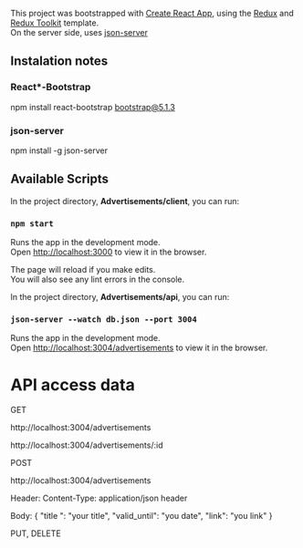 This project was bootstrapped with [Create React App](https://github.com/facebook/create-react-app), using the [Redux](https://redux.js.org/) and [Redux Toolkit](https://redux-toolkit.js.org/) template.   
On the server side, uses [json-server](https://github.com/facebook/create-react-app)

## Instalation notes
### React*-Bootstrap  

npm install react-bootstrap bootstrap@5.1.3  


### json-server
npm install -g json-server   


## Available Scripts

In the project directory, **Advertisements/client**, you can run:

### `npm start`

Runs the app in the development mode.<br />
Open [http://localhost:3000](http://localhost:3000) to view it in the browser.

The page will reload if you make edits.<br />
You will also see any lint errors in the console.

In the project directory, **Advertisements/api**, you can run:

### `json-server --watch db.json --port 3004`
Runs the app in the development mode.<br />
Open [http://localhost:3004/advertisements](http://localhost:3004/advertisements) to view it in the browser.



# API access data

GET

http://localhost:3004/advertisements

http://localhost:3004/advertisements/:id

POST

http://localhost:3004/advertisements

Header: Content-Type: application/json header

Body:
{
"title ": "your title",
"valid_until": "you date",
"link": "you link"
}

PUT, DELETE



